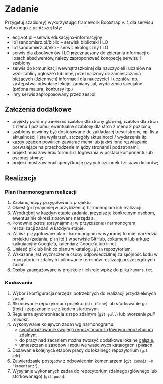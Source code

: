 # Zadanie

Przygotuj szablon(y) wykorzystując framework Bootstrap v. 4 dla serwisu
wybranego z poniższej listy:

* ecg.vot.pl – serwis edukacyjno-informacyjny
* lo1.sandomierz.pl/biblio – serwisk biblioteki I LO
* lo1.sandomierz.pl/eko – serwis ekologiczny I LO
* serwis dla absolwentów I LO przeznaczony do zbierania informacji o losach
  absolwentów, należy zaproponować koncpecję serwisu i szablony
* serwis do komunikacji wewnątrzszkolnej dla nauczycieli i uczniów na wzór tablicy
  ogłoszeń lub inny, przeznaczony do zamieszczania bieżących (dziennych) informacji
  dla nauczycieli i uczniów, np. zastępstwa, odwołane lekcje, zamiany sal, wydarzenia
  specjalne (próbna matura, konkursy itp.)
* inny serwis zaproponowany przez zespół

## Założenia dodatkowe

* projekty powinny zawierać szablon dla strony głównej, szablon dla stron z menu
  1 poziomu, ewentualne szablony dla stron z menu 2 poziomu;
* szablony powinny być dostosowane do zakładanej treści strony, np. lista aktualności,
  lista wydarzeń, szczegóły aktualności / wydarzenia itp.
* każdy szablon powinien zawierać menu lub jakieś inne rozwiązanie pozwalające
  na przechodzenie między stronami i podstronami;
* projekt musi zawierać formularz logowania w postaci komponentu lub osobnej strony;
* projekt musi zawierać specyfikację użytych czcionek i zestawu kolorów;

## Realizacja

### Plan i harmonogram realizacji

1. Zaplanuj etapy przygotowania projektu.
1. Określ (przynajmniej w przybliżeniu) harmonogram ich realizacji.
1. Wyodrębnij w każdym etapie zadania, przypisz je konkretnym osobom, ewentualnie określ stosowane narzędzia.
1. Ponownie określ (przynajmniej w przybliżeniu) harmonogram reazalizacji zadań w każdym etapie.
1. Zapisz przygotowany plan i harmonogram w wybranej formie: narzędzia projektu
   (zadania, plan itd.) w serwisie GitHub, dokument lub arkusz kalkulacyjny Google'a,
   kalendarz Google'a lub innej.
1. Umieść plik lub link do planu w katalogu `plan` repozytorium.
1. Wskazane jest wyznaczenie osoby odpowiedzialnej za spójność kodu w repozytorium
   zdalnym i pilnowanie terminów realizacji poszczególnych zadań.
1. Osoby zaangażowane w projekcie i ich role wpisz do pliku `humans.txt`.

### Kodowanie

1. Wybór i konfiguracja narzędzi potrzebnych do realizacji przydzielonych zadań.
1. Sklonowanie repozytorium projektu (`git clone`) lub sforkowanie go (fork)
   i zapoznanie się z kodem startowym.
1. Regularna synchronizacja z repo zdalnym (`git pull`) lub tworzenie *pull request*.
1. Wykonywanie kolejnych zadań wg harmonogramu:
   - [synchronizowanie swojego repozytorium z głównym repozytorium zdalnym](https://help.github.com/articles/syncing-a-fork/),
   - do pracy nad zadaniem można tworzyć dodatkowe lokalne [gałęzie](http://linetc.readthedocs.io/pl/latest/tools/git/index.html#galezie),
   - umieszczanie zasobów i kodu we właściwych katalogach i plikach.
1. Dodawanie kolejnych etapów pracy do lokalnego repozytorium (`git add`).
1. Zatwierdzanie postępów z odpowiednim komentarzem (`git commit -m "komentarz"`).
1. Wysyłanie wykonanych zadań do repozytorium zdalnego (głównego lub sforkowanego) (`git push`).
